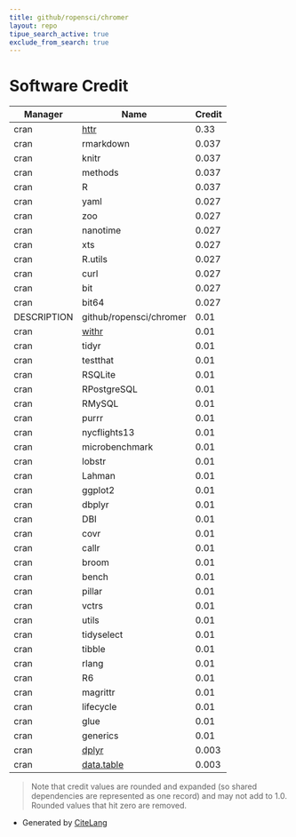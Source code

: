 ```yaml
---
title: github/ropensci/chromer
layout: repo
tipue_search_active: true
exclude_from_search: true
---
```

# Software Credit

|Manager|Name|Credit|
|-------|----|------|
|cran|[httr](https://httr.r-lib.org/)|0.33|
|cran|rmarkdown|0.037|
|cran|knitr|0.037|
|cran|methods|0.037|
|cran|R|0.037|
|cran|yaml|0.027|
|cran|zoo|0.027|
|cran|nanotime|0.027|
|cran|xts|0.027|
|cran|R.utils|0.027|
|cran|curl|0.027|
|cran|bit|0.027|
|cran|bit64|0.027|
|DESCRIPTION|github/ropensci/chromer|0.01|
|cran|[withr](https://withr.r-lib.org)|0.01|
|cran|tidyr|0.01|
|cran|testthat|0.01|
|cran|RSQLite|0.01|
|cran|RPostgreSQL|0.01|
|cran|RMySQL|0.01|
|cran|purrr|0.01|
|cran|nycflights13|0.01|
|cran|microbenchmark|0.01|
|cran|lobstr|0.01|
|cran|Lahman|0.01|
|cran|ggplot2|0.01|
|cran|dbplyr|0.01|
|cran|DBI|0.01|
|cran|covr|0.01|
|cran|callr|0.01|
|cran|broom|0.01|
|cran|bench|0.01|
|cran|pillar|0.01|
|cran|vctrs|0.01|
|cran|utils|0.01|
|cran|tidyselect|0.01|
|cran|tibble|0.01|
|cran|rlang|0.01|
|cran|R6|0.01|
|cran|magrittr|0.01|
|cran|lifecycle|0.01|
|cran|glue|0.01|
|cran|generics|0.01|
|cran|[dplyr](https://dplyr.tidyverse.org)|0.003|
|cran|[data.table](https://r-datatable.com)|0.003|


> Note that credit values are rounded and expanded (so shared dependencies are represented as one record) and may not add to 1.0. Rounded values that hit zero are removed.


- Generated by [CiteLang](https://github.com/vsoch/citelang)
